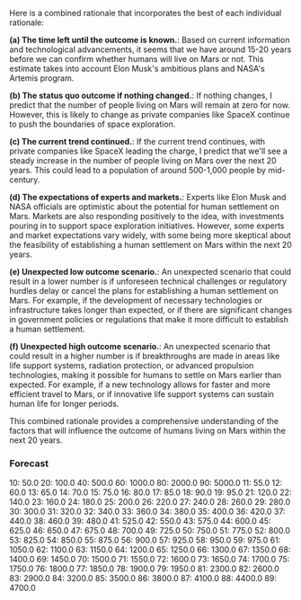 Here is a combined rationale that incorporates the best of each individual rationale:

**(a) The time left until the outcome is known.**: Based on current information and technological advancements, it seems that we have around 15-20 years before we can confirm whether humans will live on Mars or not. This estimate takes into account Elon Musk's ambitious plans and NASA's Artemis program.

**(b) The status quo outcome if nothing changed.**: If nothing changes, I predict that the number of people living on Mars will remain at zero for now. However, this is likely to change as private companies like SpaceX continue to push the boundaries of space exploration.

**(c) The current trend continued.**: If the current trend continues, with private companies like SpaceX leading the charge, I predict that we'll see a steady increase in the number of people living on Mars over the next 20 years. This could lead to a population of around 500-1,000 people by mid-century.

**(d) The expectations of experts and markets.**: Experts like Elon Musk and NASA officials are optimistic about the potential for human settlement on Mars. Markets are also responding positively to the idea, with investments pouring in to support space exploration initiatives. However, some experts and market expectations vary widely, with some being more skeptical about the feasibility of establishing a human settlement on Mars within the next 20 years.

**(e) Unexpected low outcome scenario.**: An unexpected scenario that could result in a lower number is if unforeseen technical challenges or regulatory hurdles delay or cancel the plans for establishing a human settlement on Mars. For example, if the development of necessary technologies or infrastructure takes longer than expected, or if there are significant changes in government policies or regulations that make it more difficult to establish a human settlement.

**(f) Unexpected high outcome scenario.**: An unexpected scenario that could result in a higher number is if breakthroughs are made in areas like life support systems, radiation protection, or advanced propulsion technologies, making it possible for humans to settle on Mars earlier than expected. For example, if a new technology allows for faster and more efficient travel to Mars, or if innovative life support systems can sustain human life for longer periods.

This combined rationale provides a comprehensive understanding of the factors that will influence the outcome of humans living on Mars within the next 20 years.

### Forecast

10: 50.0
20: 100.0
40: 500.0
60: 1000.0
80: 2000.0
90: 5000.0
11: 55.0
12: 60.0
13: 65.0
14: 70.0
15: 75.0
16: 80.0
17: 85.0
18: 90.0
19: 95.0
21: 120.0
22: 140.0
23: 160.0
24: 180.0
25: 200.0
26: 220.0
27: 240.0
28: 260.0
29: 280.0
30: 300.0
31: 320.0
32: 340.0
33: 360.0
34: 380.0
35: 400.0
36: 420.0
37: 440.0
38: 460.0
39: 480.0
41: 525.0
42: 550.0
43: 575.0
44: 600.0
45: 625.0
46: 650.0
47: 675.0
48: 700.0
49: 725.0
50: 750.0
51: 775.0
52: 800.0
53: 825.0
54: 850.0
55: 875.0
56: 900.0
57: 925.0
58: 950.0
59: 975.0
61: 1050.0
62: 1100.0
63: 1150.0
64: 1200.0
65: 1250.0
66: 1300.0
67: 1350.0
68: 1400.0
69: 1450.0
70: 1500.0
71: 1550.0
72: 1600.0
73: 1650.0
74: 1700.0
75: 1750.0
76: 1800.0
77: 1850.0
78: 1900.0
79: 1950.0
81: 2300.0
82: 2600.0
83: 2900.0
84: 3200.0
85: 3500.0
86: 3800.0
87: 4100.0
88: 4400.0
89: 4700.0